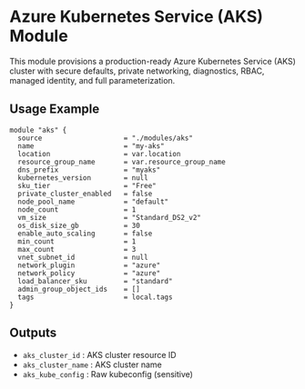 # Azure Kubernetes Service (AKS) Module

This module provisions a production-ready Azure Kubernetes Service (AKS) cluster with secure defaults, private networking, diagnostics, RBAC, managed identity, and full parameterization.

## Usage Example
```hcl
module "aks" {
  source                    = "./modules/aks"
  name                      = "my-aks"
  location                  = var.location
  resource_group_name       = var.resource_group_name
  dns_prefix                = "myaks"
  kubernetes_version        = null
  sku_tier                  = "Free"
  private_cluster_enabled   = false
  node_pool_name            = "default"
  node_count                = 1
  vm_size                   = "Standard_DS2_v2"
  os_disk_size_gb           = 30
  enable_auto_scaling       = false
  min_count                 = 1
  max_count                 = 3
  vnet_subnet_id            = null
  network_plugin            = "azure"
  network_policy            = "azure"
  load_balancer_sku         = "standard"
  admin_group_object_ids    = []
  tags                      = local.tags
}
```

## Outputs
- `aks_cluster_id`    : AKS cluster resource ID
- `aks_cluster_name`  : AKS cluster name
- `aks_kube_config`   : Raw kubeconfig (sensitive)
